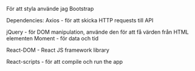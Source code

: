 För att styla använde jag Bootstrap


Dependencies:
Axios - för att skicka HTTP requests till API


jQuery - för DOM manipulation, använde den för att få värden från HTML elementen
Moment - för data och tid


React-DOM - React JS framework library


React-scripts - för att compile och run the app
